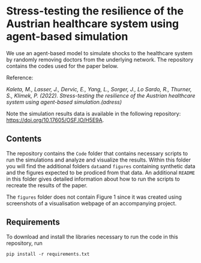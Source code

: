 # Stress-testing the resilience of the Austrian healthcare system using agent-based simulation

We use an agent-based model to simulate shocks to the healthcare system by randomly removing doctors from the underlying network. The repository contains the codes used for the paper below.

Reference:

_Kaleta, M., Lasser, J., Dervic, E., Yang, L., Sorger, J., Lo Sardo, R., Thurner, S., Klimek, P. (2022). Stress-testing the resilience of the Austrian healthcare system using agent-based simulation.(adress)_

Note the simulation results data is available in the following repository: https://doi.org/10.17605/OSF.IO/H5E9A.

## Contents
The repository contains the ```Code``` folder that contains necessary scripts to run the simulations and analyze and visualize the results. Within this folder you will find the additional folders ```data```and ```figures``` containing synthetic data and the figures expected to be prodiced from that data. An additional ```README``` in this folder gives detailed information about how to run the scripts to recreate the results of the paper. 

The ```figures``` folder does not contain Figure 1 since it was created using screenshots of a visualisation webpage of an accompanying project.

## Requirements
To download and install the libraries necessary to run the code in this repository, run

`pip install -r requirements.txt`

